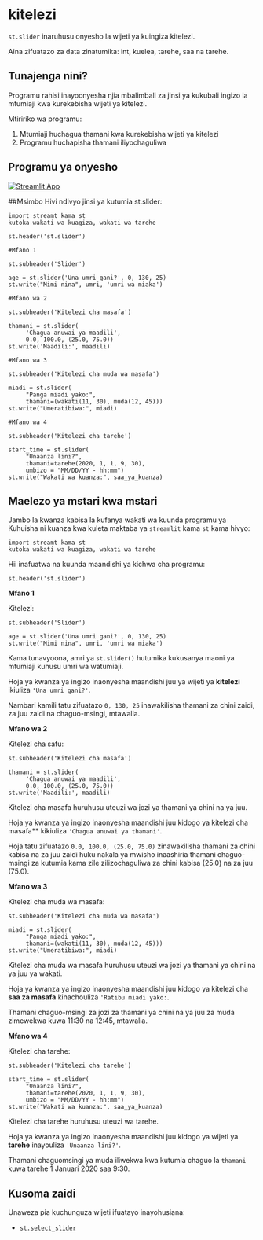 # kitelezi

`st.slider` inaruhusu onyesho la wijeti ya kuingiza kitelezi.

Aina zifuatazo za data zinatumika: int, kuelea, tarehe, saa na tarehe.

## Tunajenga nini?

Programu rahisi inayoonyesha njia mbalimbali za jinsi ya kukubali ingizo la mtumiaji kwa kurekebisha wijeti ya kitelezi.

Mtiririko wa programu:
1. Mtumiaji huchagua thamani kwa kurekebisha wijeti ya kitelezi
2. Programu huchapisha thamani iliyochaguliwa

## Programu ya onyesho

[![Streamlit App](https://static.streamlit.io/badges/streamlit_badge_black_white.svg)](https://share.streamlit.io/dataprofessor/st.slider/)


##Msimbo
Hivi ndivyo jinsi ya kutumia st.slider:

``` chatu
import streamt kama st
kutoka wakati wa kuagiza, wakati wa tarehe

st.header('st.slider')

#Mfano 1

st.subheader('Slider')

age = st.slider('Una umri gani?', 0, 130, 25)
st.write("Mimi nina", umri, 'umri wa miaka')

#Mfano wa 2

st.subheader('Kitelezi cha masafa')

thamani = st.slider(
     'Chagua anuwai ya maadili',
     0.0, 100.0, (25.0, 75.0))
st.write('Maadili:', maadili)

#Mfano wa 3

st.subheader('Kitelezi cha muda wa masafa')

miadi = st.slider(
     "Panga miadi yako:",
     thamani=(wakati(11, 30), muda(12, 45)))
st.write("Umeratibiwa:", miadi)

#Mfano wa 4

st.subheader('Kitelezi cha tarehe')

start_time = st.slider(
     "Unaanza lini?",
     thamani=tarehe(2020, 1, 1, 9, 30),
     umbizo = "MM/DD/YY - hh:mm")
st.write("Wakati wa kuanza:", saa_ya_kuanza)

```

## Maelezo ya mstari kwa mstari
Jambo la kwanza kabisa la kufanya wakati wa kuunda programu ya Kuhuisha ni kuanza kwa kuleta maktaba ya `streamlit` kama `st` kama hivyo:
``` chatu
import streamt kama st
kutoka wakati wa kuagiza, wakati wa tarehe
```

Hii inafuatwa na kuunda maandishi ya kichwa cha programu:
``` chatu
st.header('st.slider')
```

**Mfano 1**

Kitelezi:

``` chatu
st.subheader('Slider')

age = st.slider('Una umri gani?', 0, 130, 25)
st.write("Mimi nina", umri, 'umri wa miaka')
```

Kama tunavyoona, amri ya `st.slider()`
hutumika kukusanya maoni ya mtumiaji kuhusu umri wa watumiaji.

Hoja ya kwanza ya ingizo inaonyesha maandishi juu ya wijeti ya **kitelezi** ikiuliza `'Una umri gani?'`.

Nambari kamili tatu zifuatazo `0, 130, 25` inawakilisha thamani za chini zaidi, za juu zaidi na chaguo-msingi, mtawalia.

**Mfano wa 2**

Kitelezi cha safu:

``` chatu
st.subheader('Kitelezi cha masafa')

thamani = st.slider(
     'Chagua anuwai ya maadili',
     0.0, 100.0, (25.0, 75.0))
st.write('Maadili:', maadili)
```

Kitelezi cha masafa huruhusu uteuzi wa jozi ya thamani ya chini na ya juu.

Hoja ya kwanza ya ingizo inaonyesha maandishi juu kidogo ya kitelezi cha masafa** kikiuliza `'Chagua anuwai ya thamani'`.

Hoja tatu zifuatazo `0.0, 100.0, (25.0, 75.0)` zinawakilisha thamani za chini kabisa na za juu zaidi huku nakala ya mwisho inaashiria thamani chaguo-msingi za kutumia kama zile zilizochaguliwa za chini kabisa (25.0) na za juu (75.0).

**Mfano wa 3**

Kitelezi cha muda wa masafa:

``` chatu
st.subheader('Kitelezi cha muda wa masafa')

miadi = st.slider(
     "Panga miadi yako:",
     thamani=(wakati(11, 30), muda(12, 45)))
st.write("Umeratibiwa:", miadi)
```

Kitelezi cha muda wa masafa huruhusu uteuzi wa jozi ya thamani ya chini na ya juu ya wakati.

Hoja ya kwanza ya ingizo inaonyesha maandishi juu kidogo ya kitelezi cha **saa za masafa** kinachouliza `'Ratibu miadi yako:`.

Thamani chaguo-msingi za jozi za thamani ya chini na ya juu za muda zimewekwa kuwa 11:30 na 12:45, mtawalia.

**Mfano wa 4**

Kitelezi cha tarehe:

``` chatu
st.subheader('Kitelezi cha tarehe')

start_time = st.slider(
     "Unaanza lini?",
     thamani=tarehe(2020, 1, 1, 9, 30),
     umbizo = "MM/DD/YY - hh:mm")
st.write("Wakati wa kuanza:", saa_ya_kuanza)
```

Kitelezi cha tarehe huruhusu uteuzi wa tarehe.

Hoja ya kwanza ya ingizo inaonyesha maandishi juu kidogo ya wijeti ya **tarehe** inayouliza `'Unaanza lini?'`.

Thamani chaguomsingi ya muda iliwekwa kwa kutumia chaguo la `thamani` kuwa tarehe 1 Januari 2020 saa 9:30.

## Kusoma zaidi
Unaweza pia kuchunguza wijeti ifuatayo inayohusiana:
- [`st.select_slider`](https://docs.streamlit.io/library/api-reference/widgets/st.select_slider)
